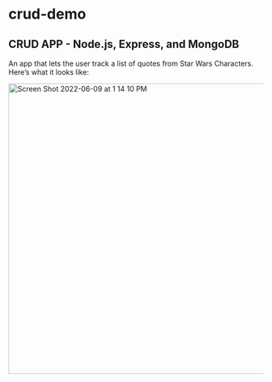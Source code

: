 # crud-demo

## CRUD APP - Node.js, Express, and MongoDB

An app that lets the user track a list of quotes from Star Wars Characters. 
Here’s what it looks like:

<img width="573" alt="Screen Shot 2022-06-09 at 1 14 10 PM" src="https://user-images.githubusercontent.com/98681977/172936135-d7d0022a-b000-4ebf-a4ba-611ea7216bef.png">
